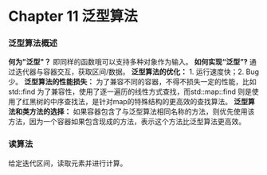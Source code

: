 # Chapter 11 泛型算法

### 泛型算法概述

**何为"泛型"？** 即同样的函数哦可以支持多种对象作为输入。
**如何实现“泛型”?** 通过迭代器与容器交互，获取区间/数据。
**泛型算法的优化：** 1. 运行速度快；2. Bug少。
**泛型算法的性能损失：** 为了兼容不同的容器，不得不损失一定的性能，比如std::find 为了兼容性，使用了逐一遍历的线性方式查找，而std::map::find 则是使用了红黑树的中序查找法，是针对map的特殊结构的更高效的查找算法。
**泛型算法和类方法的选择：** 如果容器包含了与泛型算法相同名称的方法，则优先使用该方法，因为一个容器如果包含现成的方法，表示这个方法比泛型算法更高效。

### 读算法

给定迭代区间，读取元素并进行计算。
